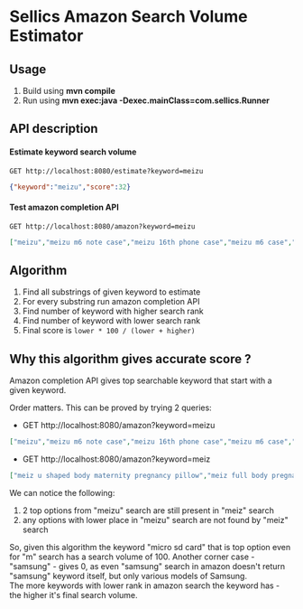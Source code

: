 # Sellics Amazon Search Volume Estimator

## Usage
1. Build using **mvn compile**
2. Run using **mvn exec:java -Dexec.mainClass=com.sellics.Runner**

## API description

#### Estimate keyword search volume
```
GET http://localhost:8080/estimate?keyword=meizu
```
```json
{"keyword":"meizu","score":32}
```

#### Test amazon completion API
```
GET http://localhost:8080/amazon?keyword=meizu
```
```json
["meizu","meizu m6 note case","meizu 16th phone case","meizu m6 case","meizu 16th case","meizu ep51","meizu pro 7 plus","meizu pop","meizu 16th","meizu m5s case"]
```

## Algorithm

1. Find all substrings of given keyword to estimate
2. For every substring run amazon completion API
3. Find number of keyword with higher search rank
4. Find number of keyword with lower search rank
5. Final score is `lower * 100 / (lower + higher)`

## Why this algorithm gives accurate score ?
Amazon completion API gives top searchable keyword that start with a given keyword.

Order matters. This can be proved by trying 2 queries:
- GET http://localhost:8080/amazon?keyword=meizu
```json
["meizu","meizu m6 note case","meizu 16th phone case","meizu m6 case","meizu 16th case","meizu ep51","meizu pro 7 plus","meizu pop","meizu 16th","meizu m5s case"]
```
- GET http://localhost:8080/amazon?keyword=meiz
```json
["meiz u shaped body maternity pregnancy pillow","meiz full body pregnancy pillow","meizhi 600watt led grow light","meizu","meizhi","meizu m6 note case","meizhi 1200watt led grow light","meizitang","meiz pregnancy pillow cover","meiz pregnancy pillow"]
```
We can notice the following:
1. 2 top options from "meizu" search are still present in "meiz" search 
2. any options with lower place in "meizu" search are not found by "meiz" search
    
So, given this algorithm the keyword "micro sd card" that is top option even for "m" search has a search volume of 100.
Another corner case - "samsung" - gives 0, as even "samsung" search in amazon doesn't return "samsung" keyword itself, but only various models of Samsung.   
The more keywords with lower rank in amazon search the keyword has - the higher it's final search volume.